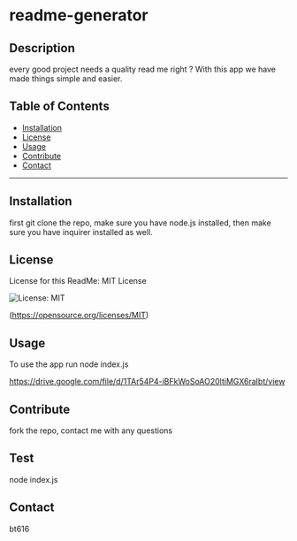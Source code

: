 
  
  # readme-generator

  ## Description
  every good project needs a quality read me right ? With this app we have made things simple and easier. 

  ## Table of Contents
  
  * [Installation](#Installation)
  * [License](#License)
  * [Usage](#Usage)
  * [Contribute](#Contribute)
  * [Contact](#Contact)

  ---

  ## Installation

  first git clone the repo, make sure you have node.js installed, then make sure you have inquirer installed as well.

  ## License

  License for this ReadMe:
  MIT License
  
  
  ![License: MIT](https://img.shields.io/badge/License-MIT-yellow.svg)
  
  (https://opensource.org/licenses/MIT)




  ## Usage

  
  To use the app 
  run node index.js 
  
  https://drive.google.com/file/d/1TAr54P4-iBFkWoSoAO20ltiMGX6raIbt/view
  
  
  ## Contribute 
  fork the repo, contact me with any questions

  ## Test 
  node index.js

  ## Contact 
  bt616
 

